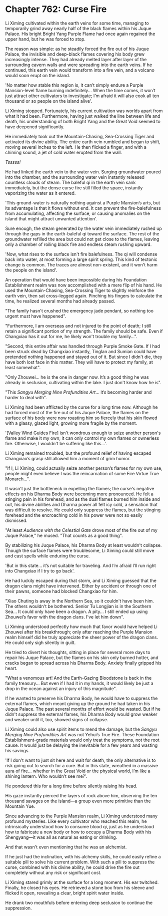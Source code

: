 # Chapter 762: Curse Fire

Li Ximing cultivated within the earth veins for some time, managing to temporarily grind away nearly half of the black flames within his Juque Palace. His bright Bright Yang Purple Flame had once again regained the upper hand, but he was forced to stop.

The reason was simple: as he steadily forced the fire out of his Juque Palace, the invisible and deep-black flames covering his body grew increasingly intense. They had already melted layer after layer of the surrounding cavern walls and were spreading into the earth veins. If he continued, this earth vein would transform into a fire vein, and a volcano would soon erupt on the island.

'No matter how stable this region is, it can’t simply endure a Purple Mansion-level flame burning indefinitely... When the time comes, it won’t just attract other cultivators to investigate; I’m afraid it will also cook all ten thousand or so people on the island alive'.

Li Ximing stopped. Fortunately, his current cultivation was worlds apart from what it had been. Furthermore, having just walked the line between life and death, his understanding of both Bright Yang and the Great Void seemed to have deepened significantly.

He immediately took out the Mountain-Chasing, Sea-Crossing Tiger and activated its divine ability. The entire earth vein rumbled and began to shift, moving several inches to the left. He then flicked a finger, and with a chiming sound, a jet of cold water erupted from the wall.

*Tsssss!*

He had linked the earth vein to the water vein. Surging groundwater poured into the chamber, and the surrounding water vein instantly released countless clouds of steam. The baleful qi in the earth vein sank immediately, but the dense curse fire still filled the space, instantly vaporizing the water as it entered.

'This ground-water is naturally nothing against a Purple Mansion’s arts, but its advantage is that it flows without end. It can prevent the fire-balefulness from accumulating, affecting the surface, or causing anomalies on the island that might attract unwanted attention'.

Sure enough, the steam generated by the water vein immediately rushed up through the gaps in the earth-baleful qi toward the surface. The rest of the groundwater refilled the area but could not get close to the flames, leaving only a chamber of roiling black fire and endless steam rushing upward.

'Now, what rises to the surface isn't fire balefulness. The qi will condense back into water, at most forming a large spirit spring. This kind of tectonic change is common. The traces are almost non-existent, and it won't harm the people on the island'.

An operation that would have been impossible during his Foundation Establishment realm was now accomplished with a mere flip of his hand. He used the Mountain-Chasing, Sea-Crossing Tiger to slightly reinforce the earth vein, then sat cross-legged again. Pinching his fingers to calculate the time, he realized several months had already passed.

"The family hasn't crushed the emergency jade pendant, so nothing too urgent must have happened".

"Furthermore, I am overseas and not injured to the point of death; I still retain a significant portion of my strength. The family should be safe. Even if Changxiao has it out for me, he likely won't trouble my family...".

"Second, this entire affair was handled through Purple Smoke Gate. If I had been struck dead by Changxiao instantly, Tinglan and Sumian could have pretended nothing happened and stayed out of it. But since I didn't die, they have both lost face in this matter. They will have to protect my family, at least somewhat".

"Only Zhouwei... he is the one in danger now. It’s a good thing he was already in seclusion, cultivating within the lake. I just don't know how he is".

"This *Sangyu Merging Nine Profundities Art*... it’s becoming harder and harder to deal with".

Li Ximing had been afflicted by the curse for a long time now. Although he had forced most of the fire out of his Juque Palace, the flames on the surface of his body were now roasting him so fiercely that his skin flowed with a glassy, glazed light, growing more fragile by the moment.

'[Valley Wind Guides Fire] isn't wondrous enough to seize another person's flame and make it my own; it can only control my own flames or ownerless fire. Otherwise, I wouldn't be suffering like this...'.

Li Ximing remained troubled, but the profound relief of having escaped Changxiao’s grasp still allowed him a moment of grim humor.

"If I, Li Ximing, could actually seize another person’s flames for my own use, people might even believe I was the reincarnation of some Fire Virtue True Monarch...".

It wasn't just the bottleneck in expelling the flames; the curse's negative effects on his Dharma Body were becoming more pronounced. He felt a stinging pain in his forehead, and as the dual flames burned him inside and out, his divine abilities and Dharma power all felt icy cold, a sensation that was difficult to resolve. He could only suppress the flames, but the stinging forehead and the encroaching cold in his power were not so easily dismissed.

"At least *Audience with the Celestial Gate* drove most of the fire out of my Juque Palace," he mused. "That counts as a good thing".

By stabilizing his Juque Palace, his Dharma Body at least wouldn't collapse. Though the surface flames were troublesome, Li Ximing could still move and cast spells while enduring the curse.

'But in this state... it’s not suitable for traveling. And I’m afraid I’ll run right into Changxiao if I try to go back'.

He had luckily escaped during that storm, and Li Ximing guessed that the dragon clans might have intervened. Either by accident or through one of their pawns, someone had blocked Changxiao for him.

"Xiao Chuting is away in the Northern Sea, so it couldn't have been him. The others wouldn't be bothered. Senior Tu Longjian is in the Southern Sea... It could only have been a dragon. A pity... I still ended up using Zhouwei’s favor with the dragon clans. I've let him down".

Li Ximing understood perfectly how much that favor would have helped Li Zhouwei after his breakthrough; only after reaching the Purple Mansion realm himself did he truly appreciate the sheer power of the dragon clans. He could only sigh silently in guilt.

He tried to divert his thoughts, sitting in place for several more days to repair his Juque Palace, but the flames on his skin only burned hotter, and cracks began to spread across his Dharma Body. Anxiety finally gripped his heart.

"What a venomous art! And the Earth-Gazing Bloodstone is back in the family treasury... But even if I had it in my hands, it would likely be just a drop in the ocean against an injury of this magnitude".

If he wanted to preserve his Dharma Body, he would have to suppress the external flames, which meant giving up the ground he had taken in his Juque Palace. The past several months of effort would be wasted. But if he didn't suppress the external flames, his Dharma Body would grow weaker and weaker until it, too, showed signs of collapse.

Li Ximing could also use spirit items to mend the damage, but the *Sangyu Merging Nine Profundities Art* was not Yehui’s True Fire. These Foundation Establishment-grade materials would only treat the symptoms, not the root cause. It would just be delaying the inevitable for a few years and wasting his savings.

'If I don't want to just sit here and wait for death, the only alternative is to risk going out to search for a cure. But in this state, wreathed in a massive aura of fire... whether in the Great Void or the physical world, I’m like a shining lantern. Who wouldn’t see me?'.

He pondered this for a long time before silently raising his head.

His gaze instantly pierced the layers of rock above him, observing the ten thousand savages on the island—a group even more primitive than the Mountain Yue.

Since advancing to the Purple Mansion realm, Li Ximing understood many profound mysteries. Like every cultivator who reached this realm, he intrinsically understood how to consume blood qi, just as he understood how to fabricate a new body or how to occupy a Dharma Body with his Shengyang—it was all as natural as eating or drinking.

And that wasn't even mentioning that he was an alchemist.

If he just had the inclination, with his alchemy skills, he could easily refine a suitable pill to solve his current problem. With such a pill to suppress the curse, combined with his divine ability, he could drive the fire out completely without any risk or significant cost.

Li Ximing stared grimly at the surface for a long moment. His ear twitched. Finally, he closed his eyes. He retrieved a stone box from his sleeve and flicked it open, revealing a clear, bright spirit water inside.

He drank two mouthfuls before entering deep seclusion to continue the suppression.